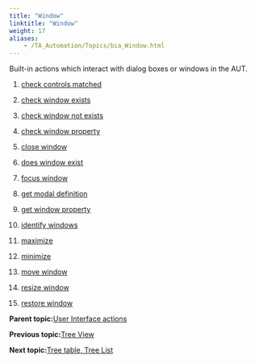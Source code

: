 ```yaml
--- 
title: "Window"
linktitle: "Window"
weight: 17
aliases: 
    - /TA_Automation/Topics/bia_Window.html
---
```


Built-in actions which interact with dialog boxes or windows in the AUT.

1.  [check controls matched](/TA_Automation/Topics/bia_check_controls_matched.html)  

2.  [check window exists](/TA_Automation/Topics/bia_check_window_exists.html)  

3.  [check window not exists](/TA_Automation/Topics/bia_check_window_not_exists.html)  

4.  [check window property](/TA_Automation/Topics/bia_check_window_property.html)  

5.  [close window](/TA_Automation/Topics/bia_close_window.html)  

6.  [does window exist](/TA_Automation/Topics/bia_does_window_exist.html)  

7.  [focus window](/TA_Automation/Topics/bia_focus_window.html)  

8.  [get modal definition](/TA_Automation/Topics/bia_get_modal_definition.html)  

9.  [get window property](/TA_Automation/Topics/bia_get_window_property.html)  

10. [identify windows](/TA_Automation/Topics/bia_identify_windows.html)  

11. [maximize](/TA_Automation/Topics/bia_maximize.html)  

12. [minimize](/TA_Automation/Topics/bia_minimize.html)  

13. [move window](/TA_Automation/Topics/bia_move_window.html)  

14. [resize window](/TA_Automation/Topics/bia_resize_window.html)  

15. [restore window](/TA_Automation/Topics/bia_restore_window.html)  


**Parent topic:**[User Interface actions](/TA_Automation/Topics/bia_User_Interface.html)

**Previous topic:**[Tree View](/TA_Automation/Topics/bia_Tree_view.html)

**Next topic:**[Tree table, Tree List](/TA_Automation/Topics/bia_Tree_table.html)

